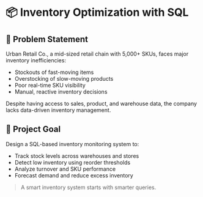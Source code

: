 # 📦 Inventory Optimization with SQL

## 🛒 Problem Statement

Urban Retail Co., a mid-sized retail chain with 5,000+ SKUs, faces major inventory inefficiencies:
- Stockouts of fast-moving items
- Overstocking of slow-moving products
- Poor real-time SKU visibility
- Manual, reactive inventory decisions

Despite having access to sales, product, and warehouse data, the company lacks data-driven inventory management.

## 🎯 Project Goal

Design a SQL-based inventory monitoring system to:
- Track stock levels across warehouses and stores
- Detect low inventory using reorder thresholds
- Analyze turnover and SKU performance
- Forecast demand and reduce excess inventory

> A smart inventory system starts with smarter queries.
